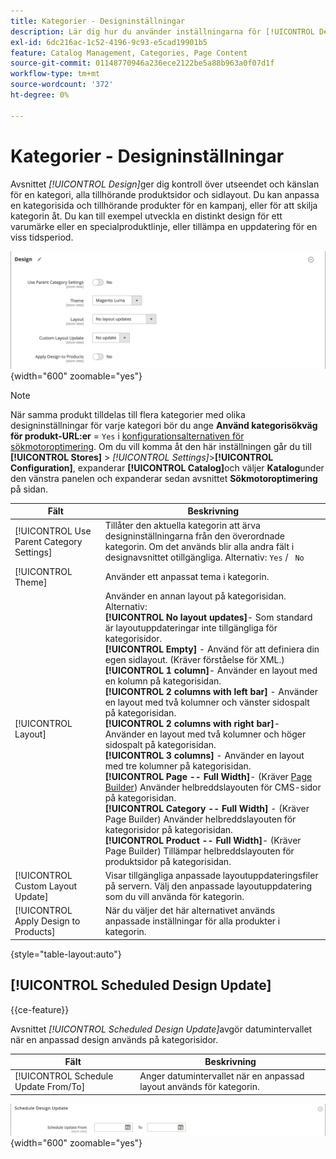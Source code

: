 ```yaml
---
title: Kategorier - Designinställningar
description: Lär dig hur du använder inställningarna för [!UICONTROL Design] för att definiera utseendet och känslan för en kategori, alla tillhörande produktsidor och sidlayout.
exl-id: 6dc216ac-1c52-4196-9c93-e5cad19901b5
feature: Catalog Management, Categories, Page Content
source-git-commit: 01148770946a236ece2122be5a88b963a0f07d1f
workflow-type: tm+mt
source-wordcount: '372'
ht-degree: 0%

---
```


# Kategorier - Designinställningar

Avsnittet _[!UICONTROL Design]_&#x200B;ger dig kontroll över utseendet och känslan för en kategori, alla tillhörande produktsidor och sidlayout. Du kan anpassa en kategorisida och tillhörande produkter för en kampanj, eller för att skilja kategorin åt. Du kan till exempel utveckla en distinkt design för ett varumärke eller en specialproduktlinje, eller tillämpa en uppdatering för en viss tidsperiod.

![Designinställningar för en kategori](./assets/category-design.png){width="600" zoomable="yes"}

>[!NOTE]
>
>När samma produkt tilldelas till flera kategorier med olika designinställningar för varje kategori bör du ange **Använd kategorisökväg för produkt-URL:er** = `Yes` i [konfigurationsalternativen för sökmotoroptimering](../configuration-reference/catalog/catalog.md#search-engine-optimization). Om du vill komma åt den här inställningen går du till **[!UICONTROL Stores]** > _[!UICONTROL Settings]_>**[!UICONTROL Configuration]**, expanderar **[!UICONTROL Catalog]**&#x200B;och väljer **Katalog**&#x200B;under den vänstra panelen och expanderar sedan avsnittet **Sökmotoroptimering**&#x200B;på sidan.

| Fält | Beskrivning |
|--- |--- |
| [!UICONTROL Use Parent Category Settings] | Tillåter den aktuella kategorin att ärva designinställningarna från den överordnade kategorin. Om det används blir alla andra fält i designavsnittet otillgängliga. Alternativ: `Yes` / ` No` |
| [!UICONTROL Theme] | Använder ett anpassat tema i kategorin. |
| [!UICONTROL Layout] | Använder en annan layout på kategorisidan. Alternativ: <br/>**[!UICONTROL No layout updates]**- Som standard är layoutuppdateringar inte tillgängliga för kategorisidor.<br/>**[!UICONTROL Empty]** - Använd för att definiera din egen sidlayout. (Kräver förståelse för XML.) <br/>**[!UICONTROL 1 column]**- Använder en layout med en kolumn på kategorisidan.<br/>**[!UICONTROL 2 columns with left bar]** - Använder en layout med två kolumner och vänster sidospalt på kategorisidan. <br/>**[!UICONTROL 2 columns with right bar]**- Använder en layout med två kolumner och höger sidospalt på kategorisidan.<br/>**[!UICONTROL 3 columns]** - Använder en layout med tre kolumner på kategorisidan.<br/>**[!UICONTROL Page -- Full Width]**- (Kräver [Page Builder](../page-builder/introduction.md)) Använder helbreddslayouten för CMS-sidor på kategorisidan.<br/>**[!UICONTROL Category -- Full Width]** - (Kräver Page Builder) Använder helbreddslayouten för kategorisidor på kategorisidan. <br/>**[!UICONTROL Product -- Full Width]**- (Kräver Page Builder) Tillämpar helbreddslayouten för produktsidor på kategorisidan. |
| [!UICONTROL Custom Layout Update] | Visar tillgängliga anpassade layoutuppdateringsfiler på servern. Välj den anpassade layoutuppdatering som du vill använda för kategorin. |
| [!UICONTROL Apply Design to Products] | När du väljer det här alternativet används anpassade inställningar för alla produkter i kategorin. |

{style="table-layout:auto"}

## [!UICONTROL Scheduled Design Update]

{{ce-feature}}

Avsnittet _[!UICONTROL Scheduled Design Update]_&#x200B;avgör datumintervallet när en anpassad design används på kategorisidor.

| Fält | Beskrivning |
|--- |--- |
| [!UICONTROL Schedule Update From/To] | Anger datumintervallet när en anpassad layout används för kategorin. |

![Schemalagd designuppdatering](./assets/category-scheduled-design-update.png){width="600" zoomable="yes"}
